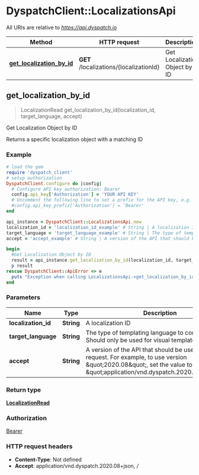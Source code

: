 # DyspatchClient::LocalizationsApi

All URIs are relative to *https://api.dyspatch.io*

Method | HTTP request | Description
------------- | ------------- | -------------
[**get_localization_by_id**](LocalizationsApi.md#get_localization_by_id) | **GET** /localizations/{localizationId} | Get Localization Object by ID



## get_localization_by_id

> LocalizationRead get_localization_by_id(localization_id, target_language, accept)

Get Localization Object by ID

Returns a specific localization object with a matching ID

### Example

```ruby
# load the gem
require 'dyspatch_client'
# setup authorization
DyspatchClient.configure do |config|
  # Configure API key authorization: Bearer
  config.api_key['Authorization'] = 'YOUR API KEY'
  # Uncomment the following line to set a prefix for the API key, e.g. 'Bearer' (defaults to nil)
  #config.api_key_prefix['Authorization'] = 'Bearer'
end

api_instance = DyspatchClient::LocalizationsApi.new
localization_id = 'localization_id_example' # String | A localization ID
target_language = 'target_language_example' # String | The type of templating language to compile as. Should only be used for visual templates.
accept = 'accept_example' # String | A version of the API that should be used for the request. For example, to use version \"2020.08\", set the value to \"application/vnd.dyspatch.2020.08+json\"

begin
  #Get Localization Object by ID
  result = api_instance.get_localization_by_id(localization_id, target_language, accept)
  p result
rescue DyspatchClient::ApiError => e
  puts "Exception when calling LocalizationsApi->get_localization_by_id: #{e}"
end
```

### Parameters


Name | Type | Description  | Notes
------------- | ------------- | ------------- | -------------
 **localization_id** | **String**| A localization ID | 
 **target_language** | **String**| The type of templating language to compile as. Should only be used for visual templates. | 
 **accept** | **String**| A version of the API that should be used for the request. For example, to use version \&quot;2020.08\&quot;, set the value to \&quot;application/vnd.dyspatch.2020.08+json\&quot; | 

### Return type

[**LocalizationRead**](LocalizationRead.md)

### Authorization

[Bearer](../README.md#Bearer)

### HTTP request headers

- **Content-Type**: Not defined
- **Accept**: application/vnd.dyspatch.2020.08+json, */*

